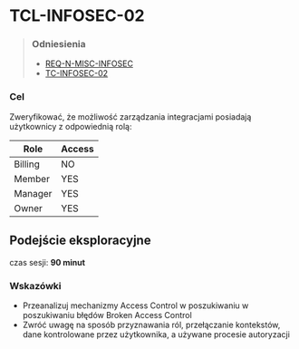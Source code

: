 # TCL-INFOSEC-02

> ### Odniesienia
> - [REQ-N-MISC-INFOSEC](../../../requirements.md#req-n-misc-infosec)
> - [TC-INFOSEC-02](../../high-level/infosec.md#tc-infosec-02)

### Cel
Zweryfikować, że możliwość zarządzania integracjami posiadają użytkownicy z odpowiednią rolą:

| Role    | Access |
| ------- | ---- |
| Billing | NO |
| Member  | YES  |
| Manager | YES  |
| Owner   | YES  |

## Podejście eksploracyjne
czas sesji: **90 minut**

### Wskazówki
- Przeanalizuj mechanizmy Access Control w poszukiwaniu w poszukiwaniu błędów Broken Access Control
- Zwróć uwagę na sposób przyznawania ról, przełączanie kontekstów, dane kontrolowane przez użytkownika, a używane procesie autoryzacji